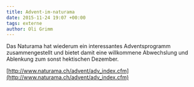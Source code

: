 ```yaml
---
title: Advent-im-naturama
date: 2015-11-24 19:07 +00:00
tags: externe
author: Oli Grimm
---
```


Das Naturama hat wiederum ein interessantes Adventsprogramm zusammengestellt und bietet damit eine willkommene Abwechslung und Ablenkung zum sonst hektischen Dezember.

[http://www.naturama.ch/advent/adv_index.cfm](http://www.naturama.ch/advent/adv_index.cfm)

